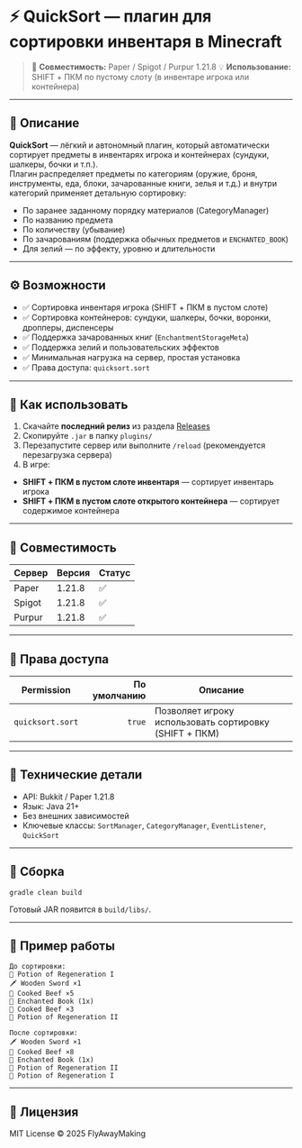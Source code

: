 # ⚡ QuickSort — плагин для сортировки инвентаря в Minecraft

> 🧱 **Совместимость:** Paper / Spigot / Purpur 1.21.8 
> 💡 **Использование:** SHIFT + ПКМ по пустому слоту (в инвентаре игрока или контейнера)

---

## 📖 Описание

**QuickSort** — лёгкий и автономный плагин, который автоматически сортирует предметы в инвентарях игрока и контейнерах (сундуки, шалкеры, бочки и т.п.).  
Плагин распределяет предметы по категориям (оружие, броня, инструменты, еда, блоки, зачарованные книги, зелья и т.д.) и внутри категорий применяет детальную сортировку:

- По заранее заданному порядку материалов (CategoryManager)
- По названию предмета
- По количеству (убывание)
- По зачарованиям (поддержка обычных предметов и `ENCHANTED_BOOK`)
- Для зелий — по эффекту, уровню и длительности

---

## ⚙️ Возможности

- ✅ Сортировка инвентаря игрока (SHIFT + ПКМ в пустом слоте)
- ✅ Сортировка контейнеров: сундуки, шалкеры, бочки, воронки, дропперы, диспенсеры
- ✅ Поддержка зачарованных книг (`EnchantmentStorageMeta`)
- ✅ Поддержка зелий и пользовательских эффектов
- ✅ Минимальная нагрузка на сервер, простая установка
- ✅ Права доступа: `quicksort.sort`

---

## 🧭 Как использовать

1. Скачайте **последний релиз** из раздела [Releases](../../releases)
2. Скопируйте `.jar` в папку `plugins/`
3. Перезапустите сервер или выполните `/reload` (рекомендуется перезагрузка сервера)
4. В игре:
  - **SHIFT + ПКМ в пустом слоте инвентаря** — сортирует инвентарь игрока
  - **SHIFT + ПКМ в пустом слоте открытого контейнера** — сортирует содержимое контейнера

---

## 🧱 Совместимость

| Сервер | Версия | Статус |
|--------|--------|--------|
| Paper | 1.21.8 | ✅ |
| Spigot | 1.21.8 | ✅ |
| Purpur | 1.21.8 | ✅ |

---

## 🧾 Права доступа

| Permission | По умолчанию | Описание |
|------------|--------------:|----------|
| `quicksort.sort` | `true` | Позволяет игроку использовать сортировку (SHIFT + ПКМ) |

---

## 🧠 Технические детали

- API: Bukkit / Paper 1.21.8
- Язык: Java 21+
- Без внешних зависимостей
- Ключевые классы: `SortManager`, `CategoryManager`, `EventListener`, `QuickSort`

---

## 🧪 Сборка

```
gradle clean build
```

Готовый JAR появится в `build/libs/`.

---

## 🧾 Пример работы

```
До сортировки:
🧪 Potion of Regeneration I
🗡️ Wooden Sword ×1
🥩 Cooked Beef ×5
📕 Enchanted Book (1x)
🥩 Cooked Beef ×3
🧪 Potion of Regeneration II

После сортировки:  
🗡️ Wooden Sword ×1
🥩 Cooked Beef ×8
📕 Enchanted Book (1x)
🧪 Potion of Regeneration II
🧪 Potion of Regeneration I
```

---

## 🧾 Лицензия

MIT License © 2025 FlyAwayMaking
